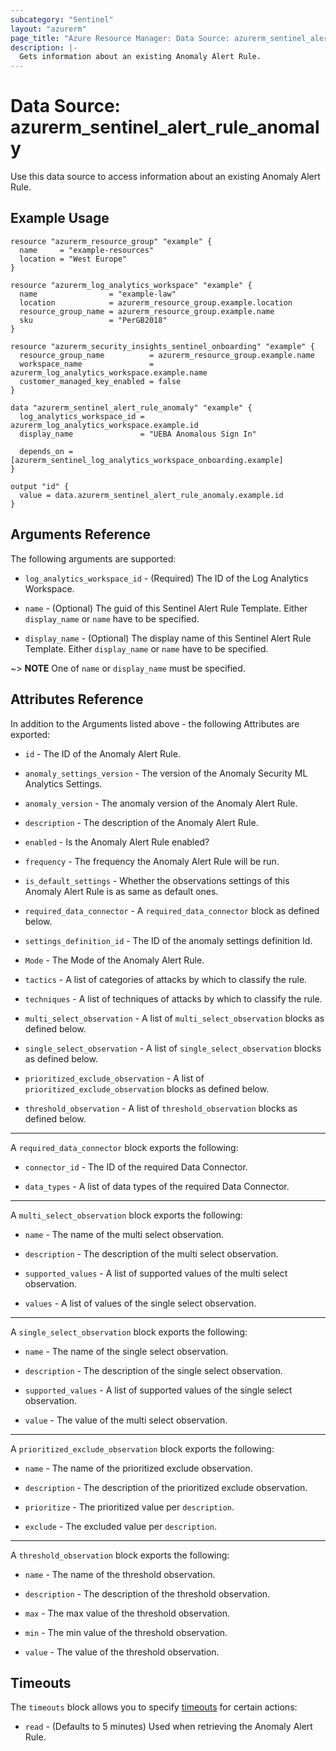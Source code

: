 ```yaml
---
subcategory: "Sentinel"
layout: "azurerm"
page_title: "Azure Resource Manager: Data Source: azurerm_sentinel_alert_rule_anomaly"
description: |-
  Gets information about an existing Anomaly Alert Rule.
---
```


# Data Source: azurerm_sentinel_alert_rule_anomaly

Use this data source to access information about an existing Anomaly Alert Rule.

## Example Usage

```hcl
resource "azurerm_resource_group" "example" {
  name     = "example-resources"
  location = "West Europe"
}

resource "azurerm_log_analytics_workspace" "example" {
  name                = "example-law"
  location            = azurerm_resource_group.example.location
  resource_group_name = azurerm_resource_group.example.name
  sku                 = "PerGB2018"
}

resource "azurerm_security_insights_sentinel_onboarding" "example" {
  resource_group_name          = azurerm_resource_group.example.name
  workspace_name               = azurerm_log_analytics_workspace.example.name
  customer_managed_key_enabled = false
}

data "azurerm_sentinel_alert_rule_anomaly" "example" {
  log_analytics_workspace_id = azurerm_log_analytics_workspace.example.id
  display_name               = "UEBA Anomalous Sign In"

  depends_on = [azurerm_sentinel_log_analytics_workspace_onboarding.example]
}

output "id" {
  value = data.azurerm_sentinel_alert_rule_anomaly.example.id
}
```

## Arguments Reference

The following arguments are supported:

* `log_analytics_workspace_id` - (Required) The ID of the Log Analytics Workspace.

* `name` - (Optional) The guid of this Sentinel Alert Rule Template. Either `display_name` or `name` have to be specified.

* `display_name` - (Optional) The display name of this Sentinel Alert Rule Template. Either `display_name` or `name` have to be specified.

~> **NOTE** One of `name` or `display_name` must be specified.

## Attributes Reference

In addition to the Arguments listed above - the following Attributes are exported: 

* `id` - The ID of the Anomaly Alert Rule.

* `anomaly_settings_version` - The version of the Anomaly Security ML Analytics Settings.

* `anomaly_version` - The anomaly version of the Anomaly Alert Rule.

* `description` - The description of the Anomaly Alert Rule.

* `enabled` - Is the Anomaly Alert Rule enabled?

* `frequency` - The frequency the Anomaly Alert Rule will be run.

* `is_default_settings` - Whether the observations settings of this Anomaly Alert Rule is as same as default ones.

* `required_data_connector` - A `required_data_connector` block as defined below.

* `settings_definition_id` - The ID of the anomaly settings definition Id.

* `Mode` - The Mode of the Anomaly Alert Rule.

* `tactics` - A list of categories of attacks by which to classify the rule.

* `techniques` - A list of techniques of attacks by which to classify the rule.

* `multi_select_observation` - A list of `multi_select_observation` blocks as defined below.

* `single_select_observation` - A list of `single_select_observation` blocks as defined below.

* `prioritized_exclude_observation` - A list of `prioritized_exclude_observation` blocks as defined below.

* `threshold_observation` - A list of `threshold_observation` blocks as defined below.

---

A `required_data_connector` block exports the following:

* `connector_id` - The ID of the required Data Connector.

* `data_types` - A list of data types of the required Data Connector.

---

A `multi_select_observation` block exports the following:

* `name` - The name of the multi select observation.

* `description` - The description of the multi select observation.

* `supported_values` - A list of supported values of the multi select observation.

* `values` - A list of values of the single select observation.

---

A `single_select_observation` block exports the following:

* `name` - The name of the single select observation.

* `description` - The description of the single select observation.

* `supported_values` - A list of supported values of the single select observation.

* `value` - The value of the multi select observation.

---

A `prioritized_exclude_observation` block exports the following:

* `name` - The name of the prioritized exclude observation.

* `description` - The description of the prioritized exclude observation.

* `prioritize` - The prioritized value per `description`.

* `exclude` - The excluded value per `description`.

---

A `threshold_observation` block exports the following:

* `name` - The name of the threshold observation.

* `description` - The description of the threshold observation.

* `max` - The max value of the threshold observation.

* `min` - The min value of the threshold observation.

* `value` - The value of the threshold observation.

## Timeouts

The `timeouts` block allows you to specify [timeouts](https://www.terraform.io/language/resources/syntax#operation-timeouts) for certain actions:

* `read` - (Defaults to 5 minutes) Used when retrieving the Anomaly Alert Rule.
